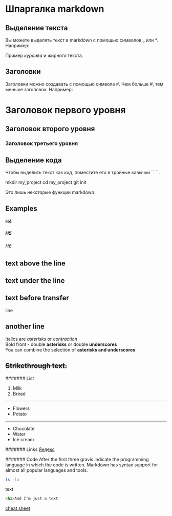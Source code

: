 # Шпаргалка markdown

## Выделение текста

Вы можете выделять текст в markdown с помощью символов _ или *. Например:

Пример _курсива_ и жирного текста.

## Заголовки

Заголовки можно создавать с помощью символа #. Чем больше #, тем меньше заголовок. Например:

# Заголовок первого уровня
## Заголовок второго уровня
### Заголовок третьего уровня

## Выделение кода

Чтобы выделить текст как код, поместите его в тройные кавычки `````. 

mkdir my_project
cd my_project
git init

Это лишь некоторые функции markdown.

## Examples

#### H4
##### H5
###### H6
text above the line
---
text under the line
---
text before transfer  
---
line

another line
---
Italics are *asterisks* or _contraction_  
Bold front - double **asterisks** or double __underscores__  
You can combine the selection of **asterisks and __underscores__**

~~Strikethrough text.~~
---
####### List
1. Milk
2. Bread
---
* Flowers
* Potato
---
- Chocolate
- Water
- Ice cream

####### Links
[Яндекс](https://www.yandex.ru "Я Yandex!")

####### Code
After the first three gravis indicate the programming language in which the code is written. Markdown has syntax support for almost all popular languages and tools.
```bash
ls -la
```
text
```html
<h1>And I'm just a text
```

[cheat sheet](https://gist.github.com/fomvasss/8dd8cd7f88c67a4e3727f9d39224a84c)
